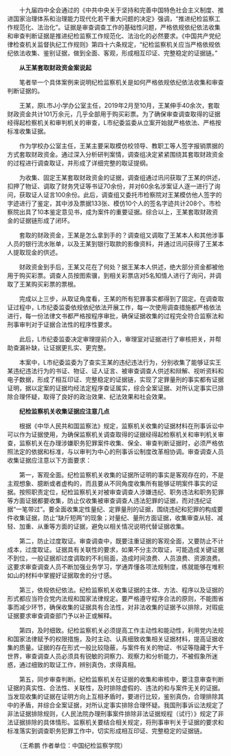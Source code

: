　　十九届四中全会通过的《中共中央关于坚持和完善中国特色社会主义制度、推进国家治理体系和治理能力现代化若干重大问题的决定》强调，“推进纪检监察工作规范化、法治化”。证据是审查调查工作的基础性问题，严格依规依纪依法收集和审查判断证据是推进纪检监察工作规范化、法治化的必然要求。《中国共产党纪律检查机关监督执纪工作规则》第四十六条规定，“纪检监察机关应当严格依规依纪依法收集、鉴别证据，做到全面、客观，形成相互印证、完整稳定的证据链。”

　　**从王某套取财政资金案说起**

　　笔者举一个具体案例来说明纪检监察机关是如何严格依规依纪依法收集和审查判断证据的。

　　王某，原L市J小学办公室主任，2019年2月至10月，王某伸手40余次，套取财政资金共计101万余元，几乎全部用于购买彩票。为了确保审查调查取得的证据经得起检察机关和审判机关的审查，L市纪委监委从立案开始就严格依法、严格按标准收集证据。

　　作为学校办公室主任，王某主要采取模仿校领导、教职工等人签字报销票据的方式套取财政资金。通过深入分析研判案情，调查组决定紧紧围绕其套取财政资金的过程进行调查取证，并形成了详细完整的取证提纲。

　　为收集、固定王某套取财政资金的证据，调查组通过讯问获取了王某的供述，扣押了物证、调取了财务凭证等书证70余份，并对60余名涉案证人逐一进行了询问，获取证人证言100余份。此后，调查组又委托市检察院对王某模仿他人签字的字迹进行了鉴定，其中涉及票据133张、模仿10个人的签名字迹共计208个。市检察院出具了10本鉴定意见书，成为案件的重要证据。综合以上，王某套取财政资金的证据链形成了闭环。

　　套取的财政资金，王某是怎么拿到手的？调查组又调取了王某本人和其他涉事人员的银行流水账单，以及王某到银行取款的影像资料，并通过讯问获得了王某本人提取现金的供述。

　　财政资金到手后，王某又花在了何处？据王某本人供述，绝大部分资金都被他用于购买彩票。调查人员按图索骥，到相关彩票店对5名知情人进行了询问，并调取了王某购买彩票的票根。

　　完成以上三步，从取证角度看，王某的所有犯罪事实都得到了固定。在调查取证过程中，L市纪委监委依规依纪依法开展工作，每一次使用调查措施都严格依法进行，每一份法律文书都严格按程序审批，确保证据收集的过程完全符合监察法和刑事审判对于证据合法性的程序性要求。

　　此后，L市纪委监委决定审理提前介入，审理室对证据进行了审核把关，并帮助查漏补缺，让证据更扎实、更完整。

　　本案中，L市纪委监委为了查实王某的违纪违法行为，分别收集了能够证实王某违纪违法行为的书证、物证、证人证言、被审查调查人供述和辩解、视听资料和电子数据，形成了相互印证、完整稳定的证据链，实现了定罪量刑的事实都有证据证明，据以定案的证据均经法定程序查证属实，综合全案证据、对所认定事实已排除合理怀疑，取得了良好的政治效果、纪法效果和社会效果。

　　**纪检监察机关收集证据应注意几点**

　　根据《中华人民共和国监察法》规定，监察机关收集的证据材料在刑事诉讼中可以作为证据使用，为确保监察机关调查取得的证据经得起检察机关和审判机关审查，监察机关在办理涉嫌职务犯罪案件收集、保全、审查判断证据时，必须严格依照法定的依据和标准，与以审判为中心的刑事诉讼制度改革相协调。审查调查人员收集证据应注意以下方面要求：

　　第一，客观全面。纪检监察机关收集的证据所证明的事实是客观存在的，不是主观想象、臆断或者虚构的，而且要从不同角度收集所有能够证明案件事实的证据。按照职责定位，纪检监察机关对被审查调查人涉嫌违纪、职务违法和职务犯罪等方面证据都要收集，防止仅收集被审查调查人违法犯罪的证据，而对违纪证据“一笔带过”。要全面收集定性量纪、定罪量刑的证据，围绕违纪和犯罪的构成要件收集证据，防止“缺斤短两”的现象；对量纪、量刑方面证据，收集审查从轻、减轻、加重、从重等方面的证据，避免以相关情况说明代替证据收集。

　　第二，防止过度取证。审查调查中，既要注重证据的客观全面，又要防止不计成本，过度取证。证据具有关联性的要求，如果不分主次取证，可能造成关键证据不到位，一般证据却过度调取的不利局面，造成时间浪费、人员浪费、资源浪费。这要求审查调查人员不断加强业务学习，学通弄懂各项法规制度，练就能够在堆积如山的材料中掌握好证据取舍的分寸感。

　　第三，依规依纪依法。纪检监察机关收集证据的主体、方法、程序以及证据的形式都应当符合党内法规和国家法律规定。要严格遵守程序合法的原则，不能图省事而减少环节，确保收集的证据具有合法性，对非法收集的证据予以排除，对瑕疵证据要求审查调查部门予以补正或解释。

　　第四，及时细致。纪检监察机关必须提高工作主动性和能动性，利用党内法规和国家法律赋予的权限措施，及时主动、认真细致收集相关证据材料，提高证据收集的质量。证据的存在形式一般比较隐蔽，与案件有关的物证、书证等隐藏于大千世界，审查调查人员必须具有锐敏的洞察力、观察力和分析能力，不被假象所迷惑，通过细致的取证工作，辨别真伪，求得真相。

　　第五，同步审查判断。纪检监察机关在证据的收集和审核中，要注意审查判断证据的真实性、合法性、关联性，及时排除虚假的、违法的和与案件无关的证据。当发现收集的证据在证明方向上互相矛盾时，要进行比较，鉴别真伪，合理排除其中的矛盾，并综合全案证据，对所认定事实排除合理怀疑。我国刑事诉讼法规定了非法证据排除规则，《人民法院办理刑事案件排除非法证据规程（试行）》规定了非法证据排除的具体情形。监察机关要结合相关规定，将刑事审判关于证据的要求和标准落实到调查职务犯罪工作中，切实形成相互印证、完整稳定的证据链。

　　（王希鹏 作者单位：中国纪检监察学院）
